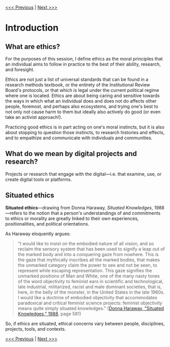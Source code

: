 [<<< Previous](https://github.com/DHRI-Curriculum/ethics) | [Next >>>](institutional.md)

# Introduction

## What are ethics?

For the purposes of this session, I define ethics as the moral principles that an individual aims to follow in practice to the best of their ability, research, and foresight.

Ethics are not just a list of universal standards that can be found in a research methods textbook, or the entirety of the Institutional Review Board's protocols, or that which is legal under the current political regime where one is located. Ethics are about being caring and sensitive towards the ways in which what an individual does and does not do affects other people, foremost, and perhaps also ecosystems, and trying one's best to not only not cause harm to them but ideally also actively do good (or even take an activist approach!).

Practicing good ethics is in part acting on one's moral instincts, but it is also about stopping to question those instincts, to research histories and effects, and to empathize and communicate with individuals and communities.

## What do we mean by digital projects and research?

Projects or research that engage with the digital—i.e. that examine, use, or create digital tools or platforms.

## Situated ethics

**Situated ethics**—drawing from Donna Haraway, *Situated Knowledges*, 1988—refers to the notion that a person's understandings of and commitments to ethics or morality are greatly linked to their own experiences, positionalities, and political orientations.

As Haraway eloquently argues:

> "I would like to insist on the embodied nature of all vision, and so reclaim the sensory system that has been used to signify a leap out of the marked body and into a conquering gaze from nowhere. This is the gaze that mythically inscribes all the marked bodies, that makes the unmarked category claim the power to see and not be seen, to represent while escaping representation. This gaze signifies the unmarked positions of Man and White, one of the many nasty tones of the word objectivity to feminist ears in scientific and technological, late industrial, militarized, racist and male dominant societies, that is, here, in the belly of the monster, in the United States in the late 1980s. I would like a doctrine of embodied objectivity  that accommodates paradoxical and critical feminist science projects: feminist objectivity means quite simply situated knowledges." ([Donna Haraway, "Situated Knowledges," 1988](https://msu.edu/~kg/874/Haraway_1988__Situated_Knowledges.pdf), page 581)  

So, if ethics are situated, ethical concerns vary between people, disciplines, projects, tools, and contexts.

[<<< Previous](https://github.com/DHRI-Curriculum/ethics) | [Next >>>](institutional.md)
